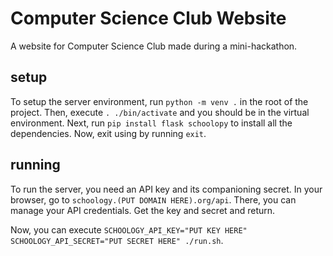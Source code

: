 # Computer Science Club Website
A website for Computer Science Club made during a mini-hackathon.

## setup
To setup the server environment, run ```python -m venv .``` in the root of the project. Then, execute ```. ./bin/activate``` and you should be in the virtual environment. Next, run ```pip install flask schoolopy``` to install all the dependencies. Now, exit using by running ```exit```.

## running
To run the server, you need an API key and its companioning secret. In your browser, go to ```schoology.(PUT DOMAIN HERE).org/api```. There, you can manage your API credentials. Get the key and secret and return.

Now, you can execute ```SCHOOLOGY_API_KEY="PUT KEY HERE" SCHOOLOGY_API_SECRET="PUT SECRET HERE" ./run.sh```.

